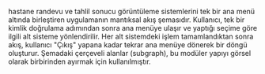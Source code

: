 
hastane randevu ve tahlil sonucu görüntüleme sistemlerini tek bir ana menü altında birleştiren uygulamanın mantıksal akış şemasıdır. Kullanıcı, tek bir kimlik doğrulama adımından sonra ana menüye ulaşır ve yaptığı seçime göre ilgili alt sisteme yönlendirilir. Her alt sistemdeki işlem tamamlandıktan sonra akış, kullanıcı "Çıkış" yapana kadar tekrar ana menüye dönerek bir döngü oluşturur. Şemadaki çerçeveli alanlar (subgraph), bu modüler yapıyı görsel olarak birbirinden ayırmak için kullanılmıştır.
